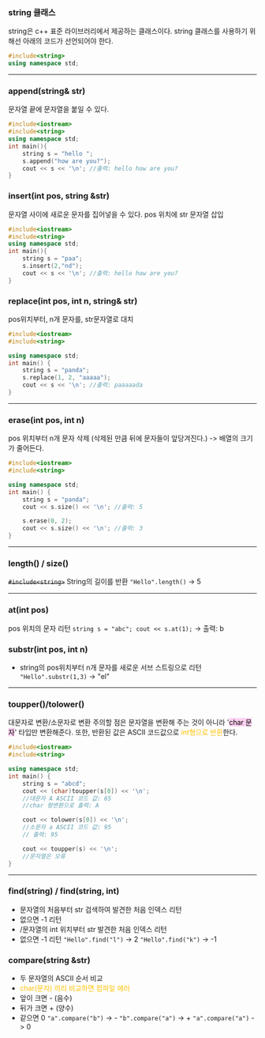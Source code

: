 ### string 클래스
string은 c++ 표준 라이브러리에서 제공하는 클래스이다.
string 클래스를 사용하기 위해선 아래의 코드가 선언되어야 한다.
```cpp
#include<string>
using namespace std;
```

---

### append(string& str)
문자열 끝에 문자열을 붙일 수 있다.
```cpp
#include<iostream>
#include<string>
using namespace std;
int main(){
	string s = "hello ";
	s.append("how are you?");
	cout << s << '\n'; //출력: hello how are you?
}
```

### insert(int pos, string &str)
문자열 사이에 새로운 문자를 집어넣을 수 있다.
pos 위치에 str 문자열 삽입
```cpp
#include<iostream>
#include<string>
using namespace std;
int main(){
	string s = "paa";
	s.insert(2,"nd");
	cout << s << '\n'; //출력: hello how are you?
}
```

### replace(int pos, int n, string& str)
pos위치부터, n개 문자를, str문자열로 대치
```cpp
#include<iostream>
#include<string>

using namespace std;
int main() {
	string s = "panda";
	s.replace(1, 2, "aaaaa");
	cout << s << '\n'; //출력: paaaaada
}
```

---

### erase(int pos, int n)
pos 위치부터 n개 문자 삭제 (삭제된 만큼 뒤에 문자들이 앞당겨진다.)
-> 배열의 크기가 줄어든다.
```cpp
#include<iostream>
#include<string>

using namespace std;
int main() {
	string s = "panda";
	cout << s.size() << '\n'; //출력: 5

	s.erase(0, 2);
	cout << s.size() << '\n'; //출력: 3
}
```

---

### length() / size()
~~`#include<string>`~~
String의 길이를 반환
`"Hello".length()` -> 5

---

### at(int pos)
pos 위치의 문자 리턴
`string s = "abc"; cout << s.at(1);` -> 출력: b

### substr(int pos, int n)
- string의 pos위치부터 n개 문자를 새로운 서브 스트링으로 리턴
`"Hello".substr(1,3)` -> "el"

---

### toupper()/tolower()
대문자로 변환/소문자로 변환
주의할 점은 문자열을 변환해 주는 것이 아니라 '<mark style="background: #FFB8EBA6;">char 문자</mark>' 타입만 변환해준다. 또한, 반환된 값은 ASCII 코드값으로 <span style="color:rgb(255, 192, 0)">int형으로 반환</span>한다. 
```cpp
#include<iostream>
#include<string>

using namespace std;
int main() {
	string s = "abcd";
	cout << (char)toupper(s[0]) << '\n'; 
	//대문자 A ASCII 코드 값: 65
	//char 형변환으로 출력: A

	cout << tolower(s[0]) << '\n';
	//소문자 a ASCII 코드 값: 95
	// 출력: 95

	cout << toupper(s) << '\n';
	//문자열은 오류
}
```

---

### find(string) / find(string, int)
- 문자열의 처음부터 str 검색하여 발견한 처음 인덱스 리턴
- 없으면 -1 리턴
- /문자열의 int 위치부터 str 발견한 처음 인덱스 리턴
- 없으면 -1 리턴
`"Hello".find("l")` -> 2
`"Hello".find("k")` -> -1

### compare(string &str)
- 두 문자열의 ASCII 순서 비교
- <span style="color:rgb(255, 192, 0)">char(문자) 끼리 비교하면 컴파일 에러</span>
- 앞이 크면 - (음수)
- 뒤가 크면 + (양수)
- 같으면 0
`"a".compare("b")` -> -
`"b".compare("a")` -> +
`"a".compare("a")` -> 0

